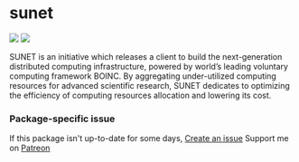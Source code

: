 # sunet
[![](https://img.shields.io/chocolatey/v/sunet?color=green&label=sunet)](https://chocolatey.org/packages/sunet) [![](https://img.shields.io/chocolatey/dt/sunet)](https://chocolatey.org/packages/sunet)

SUNET is an initiative which releases a client to build the next-generation distributed computing 
infrastructure, powered by world’s leading voluntary computing framework BOINC. 
By aggregating under-utilized computing resources for advanced scientific research, 
SUNET dedicates to optimizing the efficiency of computing resources allocation and lowering its cost.

### Package-specific issue
If this package isn't up-to-date for some days, [Create an issue](https://github.com/tunisiano187/chocolatey-packages/issues/new)
Support me on [Patreon](https://www.patreon.com/bePatron?u=39585820)